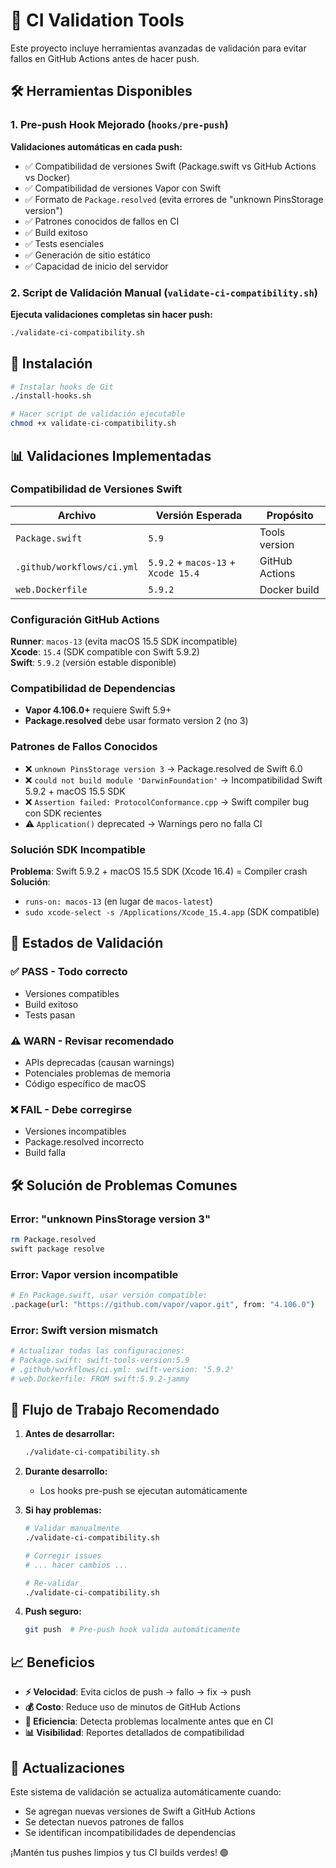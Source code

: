 # 🚀 CI Validation Tools

Este proyecto incluye herramientas avanzadas de validación para evitar fallos en GitHub Actions antes de hacer push.

## 🛠️ Herramientas Disponibles

### 1. Pre-push Hook Mejorado (`hooks/pre-push`)

**Validaciones automáticas en cada push:**
- ✅ Compatibilidad de versiones Swift (Package.swift vs GitHub Actions vs Docker)
- ✅ Compatibilidad de versiones Vapor con Swift
- ✅ Formato de `Package.resolved` (evita errores de "unknown PinsStorage version")
- ✅ Patrones conocidos de fallos en CI
- ✅ Build exitoso
- ✅ Tests esenciales
- ✅ Generación de sitio estático
- ✅ Capacidad de inicio del servidor

### 2. Script de Validación Manual (`validate-ci-compatibility.sh`)

**Ejecuta validaciones completas sin hacer push:**
```bash
./validate-ci-compatibility.sh
```

## 🔧 Instalación

```bash
# Instalar hooks de Git
./install-hooks.sh

# Hacer script de validación ejecutable
chmod +x validate-ci-compatibility.sh
```

## 📊 Validaciones Implementadas

### Compatibilidad de Versiones Swift

| Archivo | Versión Esperada | Propósito |
|---------|------------------|-----------|
| `Package.swift` | `5.9` | Tools version |
| `.github/workflows/ci.yml` | `5.9.2` + `macos-13` + `Xcode 15.4` | GitHub Actions |
| `web.Dockerfile` | `5.9.2` | Docker build |

### Configuración GitHub Actions

**Runner**: `macos-13` (evita macOS 15.5 SDK incompatible)  
**Xcode**: `15.4` (SDK compatible con Swift 5.9.2)  
**Swift**: `5.9.2` (versión estable disponible)

### Compatibilidad de Dependencias

- **Vapor 4.106.0+** requiere Swift 5.9+
- **Package.resolved** debe usar formato version 2 (no 3)

### Patrones de Fallos Conocidos

- ❌ `unknown PinsStorage version 3` → Package.resolved de Swift 6.0
- ❌ `could not build module 'DarwinFoundation'` → Incompatibilidad Swift 5.9.2 + macOS 15.5 SDK
- ❌ `Assertion failed: ProtocolConformance.cpp` → Swift compiler bug con SDK recientes
- ⚠️ `Application()` deprecated → Warnings pero no falla CI

### Solución SDK Incompatible

**Problema**: Swift 5.9.2 + macOS 15.5 SDK (Xcode 16.4) = Compiler crash  
**Solución**: 
- `runs-on: macos-13` (en lugar de `macos-latest`)
- `sudo xcode-select -s /Applications/Xcode_15.4.app` (SDK compatible)

## 🚦 Estados de Validación

### ✅ PASS - Todo correcto
- Versiones compatibles
- Build exitoso
- Tests pasan

### ⚠️ WARN - Revisar recomendado
- APIs deprecadas (causan warnings)
- Potenciales problemas de memoria
- Código específico de macOS

### ❌ FAIL - Debe corregirse
- Versiones incompatibles
- Package.resolved incorrecto
- Build falla

## 🛠️ Solución de Problemas Comunes

### Error: "unknown PinsStorage version 3"
```bash
rm Package.resolved
swift package resolve
```

### Error: Vapor version incompatible
```bash
# En Package.swift, usar versión compatible:
.package(url: "https://github.com/vapor/vapor.git", from: "4.106.0")
```

### Error: Swift version mismatch
```bash
# Actualizar todas las configuraciones:
# Package.swift: swift-tools-version:5.9
# .github/workflows/ci.yml: swift-version: '5.9.2'
# web.Dockerfile: FROM swift:5.9.2-jammy
```

## 🎯 Flujo de Trabajo Recomendado

1. **Antes de desarrollar:**
   ```bash
   ./validate-ci-compatibility.sh
   ```

2. **Durante desarrollo:**
   - Los hooks pre-push se ejecutan automáticamente

3. **Si hay problemas:**
   ```bash
   # Validar manualmente
   ./validate-ci-compatibility.sh
   
   # Corregir issues
   # ... hacer cambios ...
   
   # Re-validar
   ./validate-ci-compatibility.sh
   ```

4. **Push seguro:**
   ```bash
   git push  # Pre-push hook valida automáticamente
   ```

## 📈 Beneficios

- **⚡ Velocidad**: Evita ciclos de push → fallo → fix → push
- **💰 Costo**: Reduce uso de minutos de GitHub Actions
- **🎯 Eficiencia**: Detecta problemas localmente antes que en CI
- **📊 Visibilidad**: Reportes detallados de compatibilidad

## 🔄 Actualizaciones

Este sistema de validación se actualiza automáticamente cuando:
- Se agregan nuevas versiones de Swift a GitHub Actions
- Se detectan nuevos patrones de fallos
- Se identifican incompatibilidades de dependencias

¡Mantén tus pushes limpios y tus CI builds verdes! 🟢
